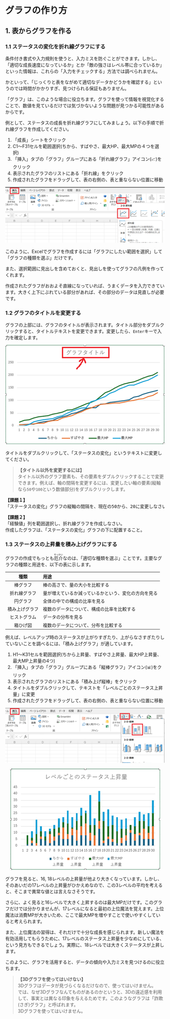 # グラフの作り方

## 1. 表からグラフを作る

### 1.1 ステータスの変化を折れ線グラフにする

条件付き書式や入力規則を使うと、入力ミスを防ぐことができます。しかし、「適切な成長速度になっているか」とか「敵の強さはレベル帯に合っているか」といった情報は、これらの「入力をチェックする」方法では調べられません。

かといって、「じっくりと表をながめて適切なデータかどうかを確認する」というのでは時間がかかりすぎ、見つけられる保証もありません。

「グラフ」は、このような場合に役立ちます。グラフを使って情報を視覚化することで、数値を見ているだけでは気づかないような問題が見つかる可能性があるからです。

例として、ステータスの成長を折れ線グラフにしてみましょう。以下の手順で折れ線グラフを作成してください。

1. 「成長」シートをクリック
2. C1～F31セルを範囲選択(ちから、すばやさ、最大HP、最大MPの４つを選択)
3. 「挿入」タブの「グラフ」グループにある「折れ線グラフ」アイコン(📈)をクリック
4. 表示されたグラフのリストにある「折れ線」をクリック
5. 作成されたグラフをドラッグして、表の右側の、表と重ならない位置に移動

<p align="center"><img alt="折れ線グラフの作成" src="images/excel_line_graph.png" /></p>

このように、Excelでグラフを作成するには「グラフにしたい範囲を選択」して「グラフの種類を選ぶ」だけです。

また、選択範囲に見出しを含めておくと、見出しを使ってグラフの凡例を作ってくれます。

作成されたグラフがおおよそ直線になっていれば、うまくデータを入力できています。大きく上下にぶれている部分があれば、その部分のデータは見直しが必要です。

### 1.2 グラフのタイトルを変更する

グラフの上部には、グラフのタイトルが表示されます。タイトル部分をダブルクリックすると、タイトルテキストを変更できます。変更したら、`Enter`キーで入力を確定します。

<p align="center"><img alt="グラフタイトル" src="images/excel_graph_title.png" /></p>

タイトルをダブルクリックして、「ステータスの変化」というテキストに変更してください。

>**【タイトル以外を変更するには】**<br>
>タイトル以外のグラフ要素も、その要素をダブルクリックすることで変更できます。例えば、軸の間隔を変更するには、変更したい軸の要素(縦軸なら`50`や`100`という数値部分)をダブルクリックします。

<pre class="tnmai_assignment">
<strong>【課題１】</strong>
「ステータスの変化」グラフの縦軸の間隔を、現在の50から、20に変更しなさい。
</pre>

<pre class="tnmai_assignment">
<strong>【課題２】</strong>
「経験値」列を範囲選択し、折れ線グラフを作成しなさい。
作成したグラフは、「ステータスの変化」グラフの下に配置すること。
</pre>

### 1.3 ステータスの上昇量を積み上げグラフにする

グラフの作成でもっとも<ruby>厄介<rt>やっかい</rt></ruby>なのは、「適切な種類を選ぶ」ことです。主要なグラフの種類と用途を、以下の表に示します。

| 種類 | 用途 |
|:----:|:----|
| 棒グラフ | 棒の高さで、量の大小を比較する |
| 折れ線グラフ | 量が増えているか減っているかという、変化の方向を見る |
| 円グラフ | 全体の中での構成の比率を見る |
| 積み上げグラフ | 複数のデータについて、構成の比率を比較する |
| ヒストグラム | データの分布を見る |
| 箱ひげ図 | 複数のデータについて、分布を比較する |

例えば、レベルアップ時のステータスが上がりすぎたり、上がらなさすぎたりしていないことを調べるには、「積み上げグラフ」が適しています。

1. H1～K31セルを範囲選択(ちから上昇量、すばやさ上昇量、最大HP上昇量、最大MP上昇量の4つ)
2. 「挿入」タブの「グラフ」グループにある「縦棒グラフ」アイコン(📊)をクリック
3. 表示されたグラフのリストにある「積み上げ縦棒」をクリック
4. タイトルをダブルクリックして、テキストを「レベルごとのステータス上昇量」に変更
5. 作成されたグラフをドラッグして、表の右側の、表と重ならない位置に移動

<p align="center"><img alt="積み上げ棒グラフの作成" src="images/excel_bar_graph.png" /></p>

<p align="center"><img alt="積み上げ棒グラフ" src="images/excel_bar_graph_example.png" /></p>

グラフを見ると、16, 18レベルの上昇量が他より大きくなっています。しかし、そのあいだの17レベルの上昇量がひかえめなので、この3レベルの平均を考えると、そこまで異常な値とは言えなさそうです。

さらに、よく見ると16レベルで大きく上昇するのは最大MPだけです。このグラフだけでは分かりませんが、17レベルになると最初の上位魔法を覚えます。上位魔法は消費MPが大きいため、ここで最大MPを増やすことで使いやすくしていると考えられます。

また、上位魔法の習得は、それだけで十分な成長を感じられます。新しい魔法を有効活用してもらうために、17レベルのステータス上昇量を少なめにしている、という見方もできるでしょう。実際に、18レベルでは大きくステータスが上昇します。

このように、グラフを活用すると、データの傾向や入力ミスを見つけるのに役立ちます。

>**【3Dグラフを使ってはいけない】**<br>
>3Dグラフはデータが見づらくなるだけなので、使ってはいけません。<br>
>では、なぜ3Dグラフなんてものがあるのかというと、3Dの遠近感を利用して、事実とは異なる印象を与えるためです。このようなグラフは「詐欺(さぎ)グラフ」と呼ばれます。<br>
>3Dグラフを使ってはいけません。

